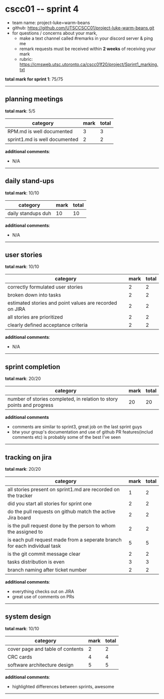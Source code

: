 # cscc01 -- sprint 4

- team name: project-luke=warm-beans
- github: https://github.com/UTSCCSCC01/project-luke-warm-beans.git
- for questions / concerns about your mark,
	- make a text channel called #remarks in your discord server & ping me
    - remark requests must be received within **2 weeks** of receiving your mark
	- rubric: https://cmsweb.utsc.utoronto.ca/cscc01f20/project/Sprint1_marking.txt

**total mark for sprint 1**: 75/75

---

## planning meetings

**total mark**: 5/5

|category|mark|total|
|---|---|---|
|RPM.md is well documented|3|3|
|sprint1.md is well documented|2|2|

**additional comments**:

- N/A
---

## daily stand-ups

**total mark**: 10/10

|category|mark|total|
|---|---|---|
|daily standups duh|10|10|

**additional comments**:

- N/A
---

## user stories

**total mark**: 10/10

|category|mark|total|
|---|---|---|
|correctly formulated user stories|2|2|
|broken down into tasks|2|2|
|estimated stories and point values are recorded on JIRA|2|2|
|all stories are prioritized|2|2|
|clearly defined acceptance criteria|2|2|

**additional comments**:

- N/A
---

## sprint completion

**total mark**: 20/20

|category|mark|total|
|---|---|---|
|number of stories completed, in relation to story points and progress|20|20|

**additional comments**

- comments are similar to sprint3, great job on the last sprint guys
- btw your group's documentation and use of github PR features(includ comments etc) is probably some of the best I've seen
---

## tracking on jira

**total mark**: 20/20

|category|mark|total|
|---|---|---|
|all stories present on sprint1.md are recorded on the tracker|1|2|
|did you start all stories for sprint one|2|2|
|do the pull requests on github match the active Jira board|2|2|
|is the pull request done by the person to whom the assigned to|2|2|
|is each pull request made from a seperate branch for each individual task|5|5|
|is the git commit message clear|2|2|
|tasks distribution is even|3|3|
|branch naming after ticket number|2|2|

**additional comments**:

- everything checks out on JIRA
- great use of comments on PRs
---

## system design

**total mark**: 10/10

|category|mark|total|
|---|---|---|
|cover page and table of contents|2|2|
|CRC cards|4|4|
|software architecture design|5|5|

**additional comments**:

- highlighted differences between sprints, awesome
---
